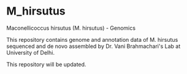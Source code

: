 # M_hirsutus
Maconellicoccus hirsutus (M. hirsutus) - Genomics

This repository contains genome and annotation data of M. hirsutus sequenced and de novo assembled by Dr. Vani Brahmachari's Lab at University of Delhi.

This repository will be updated.
